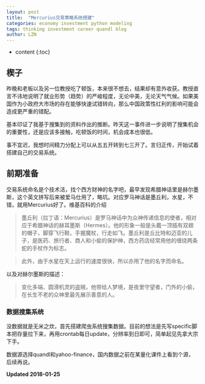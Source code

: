 ```yaml
---
layout: post
title:  "Mercurius交易策略系统搭建"
categories: economy investment python modeling 
tags: thinking investment career quandl blog
author: LZN
---
```


* content 
{:toc}

## 楔子

昨晚和老板以及另一位教授吃了顿饭，本来很不想去，结果却有意外收获。教授直言不讳地说明了就业形势（趋势）的严峻程度，无论中美，无论天气气候。如果美国作为小政府大市场的存在能够快速试错转向，那么中国政策性红利的影响可能会造成更严重的错配。

基本印证了我基于搜集到的资料作出的推断。昨天这一事件进一步说明了搜集机会的重要性，还是应该多接触，吃顿饭的时间，机会成本也很低。

事不宜迟，我想时间精力分配上可以从五五开转到七三开了。言归正传，开始试着搭建自己的交易系统。

## 前期准备

交易系统命名是个技术活，找个西方财神的名字吧，最早发现希腊神话里是赫尔墨斯，这个英文拼写后来被爱马仕用了，略坑。对应罗马神话是墨丘利，水星，不错，就用Mercurius好了。维基百科的介绍

> 墨丘利（拉丁语：Mercurius）是罗马神话中为众神传递信息的使者，相对应于希腊神话的赫耳墨斯（Hermes）。他的形象一般是头戴一顶插有双翅的帽子，脚穿飞行鞋，手握魔杖，行走如飞。墨丘利是丘比特和迈亚的儿子，是医药、旅行者、商人和小偷的保护神，西方药店经常用他的缠绕两条蛇的手杖作为标志。

> 此外，由于水星在天上运行的速度很快，所以亦用了他的名字而命名。

以及对赫尔墨斯的描述：

> 变化多端、圆滑机灵的盗贼，他带给人梦境，是夜里守望者，门外的小偷，在长生不老的众神里最先展示善意的人。

### 数据搜集系统

没数据就是无米之炊，首先搭建爬虫系统搜集数据。目前的想法是先写specific脚本把存量拉下来，再用crontab每日update，分辨率到日即可，简单起见先拿大宗下手。

数据源选择quandl和yahoo-finance，国内数据之前在某量化课件上看到个源，后续再说。

**Updated 2018-01-25**
